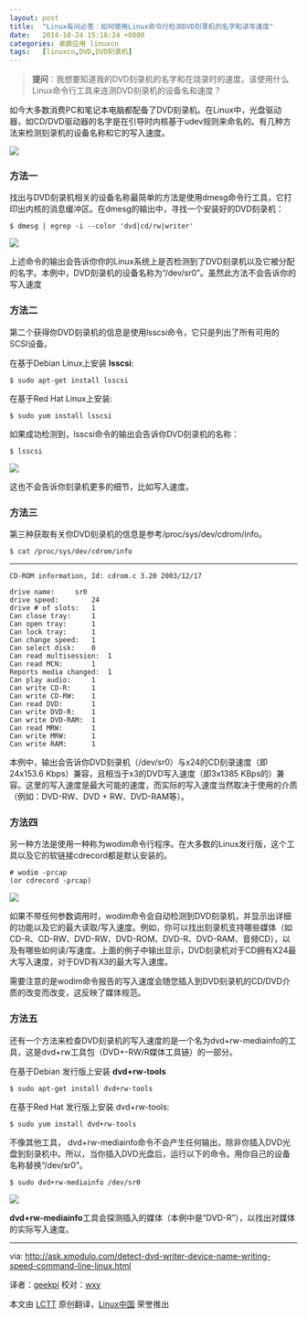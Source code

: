 ```yaml
---
layout: post
title:	"Linux有问必答：如何使用Linux命令行检测DVD刻录机的名字和读写速度"
date:	2014-10-24 15:18:24 +0800 
categories:	桌面应用 linuxcn 
tags:	[linuxcn,DVD,DVD刻录机]
---
```




> 
> **提问**：我想要知道我的DVD刻录机的名字和在烧录时的速度。该使用什么Linux命令行工具来连测DVD刻录机的设备名和速度？
> 
> 
> 


如今大多数消费PC和笔记本电脑都配备了DVD刻录机。在Linux中，光盘驱动器，如CD/DVD驱动器的名字是在引导时内核基于udev规则来命名的。有几种方法来检测刻录机的设备名称和它的写入速度。


![](/Asserts/Images//attachment/album/201410/24/151834b5e0sq6llxk7kggl.png)


### 方法一


找出与DVD刻录机相关的设备名称最简单的方法是使用dmesg命令行工具，它打印出内核的消息缓冲区。在dmesg的输出中，寻找一个安装好的DVD刻录机：



```
$ dmesg | egrep -i --color 'dvd|cd/rw|writer' 

```

![](/Asserts/Images//attachment/album/201410/24/151837f6uw75q5a6927r5a.jpg)


上述命令的输出会告诉你你的Linux系统上是否检测到了DVD刻录机以及它被分配的名字。本例中，DVD刻录机的设备名称为“/dev/sr0”。虽然此方法不会告诉你的写入速度


### 方法二


第二个获得你DVD刻录机的信息是使用lsscsi命令，它只是列出了所有可用的SCSI设备。


在基于Debian Linux上安装 **lsscsi**:



```
$ sudo apt-get install lsscsi

```

在基于Red Hat Linux上安装:



```
$ sudo yum install lsscsi

```

如果成功检测到，lsscsi命令的输出会告诉你DVD刻录机的名称：



```
$ lsscsi 

```

![](/Asserts/Images//attachment/album/201410/24/151840bbubr4xq0bm0buqu.jpg)


这也不会告诉你刻录机更多的细节，比如写入速度。


### 方法三


第三种获取有关你DVD刻录机的信息是参考/proc/sys/dev/cdrom/info。



```
$ cat /proc/sys/dev/cdrom/info 

```



---



```
CD-ROM information, Id: cdrom.c 3.20 2003/12/17

drive name:     sr0
drive speed:        24
drive # of slots:   1
Can close tray:     1
Can open tray:      1
Can lock tray:      1
Can change speed:   1
Can select disk:    0
Can read multisession:  1
Can read MCN:       1
Reports media changed:  1
Can play audio:     1
Can write CD-R:     1
Can write CD-RW:    1
Can read DVD:       1
Can write DVD-R:    1
Can write DVD-RAM:  1
Can read MRW:       1
Can write MRW:      1
Can write RAM:      1

```

本例中，输出会告诉你DVD刻录机（/dev/sr0）与x24的CD刻录速度（即24x153.6 Kbps）兼容，且相当于x3的DVD写入速度（即3x1385 KBps的）兼容。这里的写入速度是最大可能的速度，而实际的写入速度当然取决于使用的介质（例如：DVD-RW、DVD + RW、DVD-RAM等）。


### 方法四


另一种方法是使用一种称为wodim命令行程序。在大多数的Linux发行版，这个工具以及它的软链接cdrecord都是默认安装的。



```
# wodim -prcap
(or cdrecord -prcap) 

```

![](/Asserts/Images//attachment/album/201410/24/151843sv1fbyb2fy9fz2b4.png)


如果不带任何参数调用时，wodim命令会自动检测到DVD刻录机，并显示出详细的功能以及它的最大读取/写入速度。例如，你可以找出刻录机支持哪些媒体（如CD-R、CD-RW、DVD-RW、DVD-ROM、DVD-R、DVD-RAM、音频CD），以及有哪些如何读/写速度。上面的例子中输出显示，DVD刻录机对于CD拥有X24最大写入速度，对于DVD有X3的最大写入速度。


需要注意的是wodim命令报告的写入速度会随您插入到DVD刻录机的CD/DVD介质的改变而改变，这反映了媒体规范。


### 方法五


还有一个方法来检查DVD刻录机的写入速度的是一个名为dvd+rw-mediainfo的工具，这是dvd+rw工具包（DVD+-RW/R媒体工具链）的一部分。


在基于Debian 发行版上安装 **dvd+rw-tools**



```
$ sudo apt-get install dvd+rw-tools

```

在基于Red Hat 发行版上安装 dvd+rw-tools:



```
$ sudo yum install dvd+rw-tools 

```

不像其他工具， dvd+rw-mediainfo命令不会产生任何输出，除非你插入DVD光盘到刻录机中。所以，当你插入DVD光盘后，运行以下的命令。用你自己的设备名称替换“/dev/sr0”。



```
$ sudo dvd+rw-mediainfo /dev/sr0 

```

![](/Asserts/Images//attachment/album/201410/24/151846dtd9ofoorrag9xlf.jpg)


**dvd+rw-mediainfo**工具会探测插入的媒体（本例中是“DVD-R”），以找出对媒体的实际写入速度。




---


via: <http://ask.xmodulo.com/detect-dvd-writer-device-name-writing-speed-command-line-linux.html>


译者：[geekpi](https://github.com/geekpi) 校对：[wxy](https://github.com/wxy)


本文由 [LCTT](https://github.com/LCTT/TranslateProject) 原创翻译，[Linux中国](http://linux.cn/) 荣誉推出
